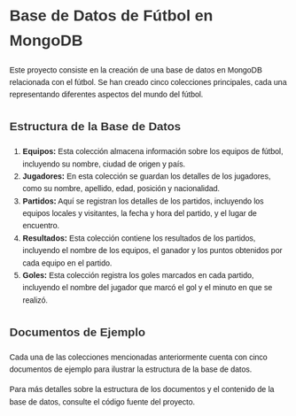 <!DOCTYPE html>
<html lang="es">
<head>
    <style>
        body {
            font-family: Arial, sans-serif;
            line-height: 1.6;
            margin: 20px;
        }
        h1, h2, h3 {
            color: #333;
        }
        pre {
            background-color: #f4f4f4;
            padding: 10px;
            border: 1px solid #ddd;
        }
    </style>
</head>
<body>
    <h1>Base de Datos de Fútbol en MongoDB</h1>
    <p>Este proyecto consiste en la creación de una base de datos en MongoDB relacionada con el fútbol. Se han creado cinco colecciones principales, cada una representando diferentes aspectos del mundo del fútbol.</p>
    <h2>Estructura de la Base de Datos</h2>
    <ol>
        <li><strong>Equipos:</strong> Esta colección almacena información sobre los equipos de fútbol, incluyendo su nombre, ciudad de origen y país.</li>
        <li><strong>Jugadores:</strong> En esta colección se guardan los detalles de los jugadores, como su nombre, apellido, edad, posición y nacionalidad.</li>
        <li><strong>Partidos:</strong> Aquí se registran los detalles de los partidos, incluyendo los equipos locales y visitantes, la fecha y hora del partido, y el lugar de encuentro.</li>
        <li><strong>Resultados:</strong> Esta colección contiene los resultados de los partidos, incluyendo el nombre de los equipos, el ganador y los puntos obtenidos por cada equipo en el partido.</li>
        <li><strong>Goles:</strong> Esta colección registra los goles marcados en cada partido, incluyendo el nombre del jugador que marcó el gol y el minuto en que se realizó.</li>
    </ol>
    <h2>Documentos de Ejemplo</h2>
    <p>Cada una de las colecciones mencionadas anteriormente cuenta con cinco documentos de ejemplo para ilustrar la estructura de la base de datos.</p>
    <p>Para más detalles sobre la estructura de los documentos y el contenido de la base de datos, consulte el código fuente del proyecto.</p>
</body>
</html>

